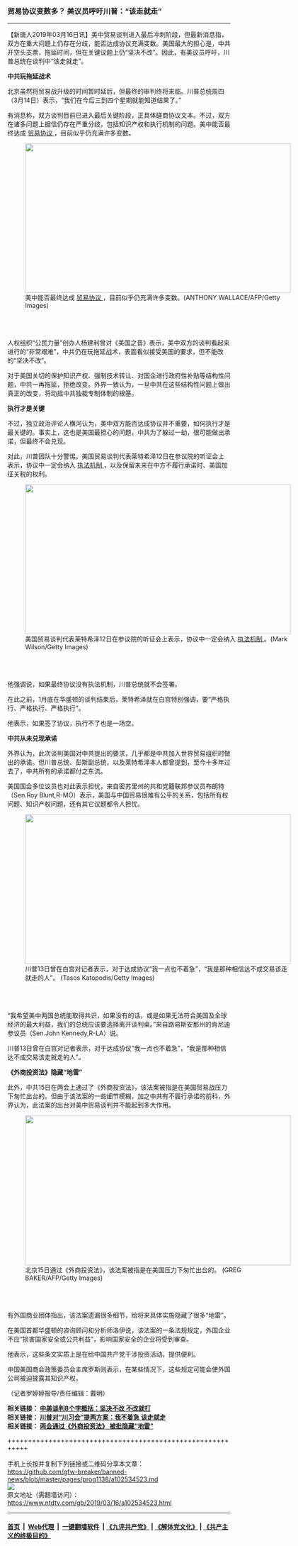 ### 贸易协议变数多？ 美议员呼吁川普：“该走就走”
------------------------

<div class="post_content" itemprop="articleBody">
 <p>
  【新唐人2019年03月16日讯】美中贸易谈判进入最后冲刺阶段，但最新消息指，双方在重大问题上仍存在分歧，能否达成协议充满变数。美国最大的担心是，中共开空头支票，拖延时间，但在关键议题上仍“坚决不改”。因此，有美议员呼吁，川普总统在谈判中“该走就走”。
 </p>
 <p>
  <strong>
   中共玩拖延战术
  </strong>
 </p>
 <p>
  北京虽然将贸易战升级的时间暂时延后，但最终的审判终将来临。川普总统周四（3月14日）表示，“我们在今后三到四个星期就能知道结果了。”
 </p>
 <p>
  有消息称，双方谈判目前已进入最后关键阶段，正具体磋商协议文本。不过，双方在诸多问题上据信仍存在严重分歧，包括知识产权和执行机制的问题。美中能否最终达成
  <a href="https://www.ntdtv.com/gb/贸易协议.htm">
   贸易协议
  </a>
  ，目前似乎仍充满许多变数。
  <br/>
  <figure class="wp-caption alignnone" id="attachment_102534664" style="width: 600px">
   <img alt="" class="size-medium wp-image-102534664" height="337" src="https://www.ntdtv.com/assets/uploads/2019/03/p8942841a23827037-600x337.jpg" width="600">
    <br/><figcaption class="wp-caption-text">
     美中能否最终达成
     <a href="https://www.ntdtv.com/gb/贸易协议.htm">
      贸易协议
     </a>
     ，目前似乎仍充满许多变数。(ANTHONY WALLACE/AFP/Getty Images)
    </figcaption><br/>
   </img>
  </figure><br/>
  <br/>
  人权组织“公民力量”创办人杨建利曾对《美国之音》表示，美中双方的谈判看起来进行的“非常艰难”，中共仍在玩拖延战术，表面看似接受美国的要求，但不能改的“坚决不改”。
 </p>
 <p>
  对于美国关切的保护知识产权、强制技术转让、对国企进行政府性补贴等结构性问题，中共一再拖延，拒绝改变。外界一致认为，一旦中共在这些结构性问题上做出真正的改变，将动摇中共独裁专制体制的根基。
 </p>
 <p>
  <strong>
   执行才是关键
  </strong>
 </p>
 <p>
  不过，独立政治评论人横河认为，美中双方能否达成协议并不重要，如何执行才是最关键的。事实上，这也是美国最担心的问题，中共为了躲过一劫，很可能做出承诺，但最终不会兑现。
 </p>
 <p>
  对此，川普团队十分警惕。美国贸易谈判代表莱特希泽12日在参议院的听证会上表示，协议中一定会纳入
  <a href="https://www.ntdtv.com/gb/执法机制.htm">
   执法机制
  </a>
  ，以及保留未来在中方不履行承诺时、美国加征关税的权利。
  <br/>
  <figure class="wp-caption alignnone" id="attachment_102534675" style="width: 600px">
   <img alt="" class="size-medium wp-image-102534675" height="338" src="https://www.ntdtv.com/assets/uploads/2019/03/GettyImages-1132532606-800x450-1-600x338.jpg" width="600">
    <br/><figcaption class="wp-caption-text">
     美国贸易谈判代表莱特希泽12日在参议院的听证会上表示，协议中一定会纳入
     <a href="https://www.ntdtv.com/gb/执法机制.htm">
      执法机制
     </a>
     。(Mark Wilson/Getty Images)
    </figcaption><br/>
   </img>
  </figure><br/>
  <br/>
  他强调说，如果最终协议没有执法机制，川普总统就不会签署。
 </p>
 <p>
  在此之前，1月底在华盛顿的谈判结束后，莱特希泽就在白宫特别强调，要“严格执行、严格执行、严格执行”。
 </p>
 <p>
  他表示，如果签了协议，执行不了也是一场空。
 </p>
 <p>
  <strong>
   中共从未兑现承诺
  </strong>
 </p>
 <p>
  外界认为，此次谈判美国对中共提出的要求，几乎都是中共加入世界贸易组织时做出的承诺。但川普总统、彭斯副总统，以及莱特希泽本人都曾提到，至今十多年过去了，中共所有的承诺都付之东流。
 </p>
 <p>
  美国国会多位议员也对此表示担忧，来自密苏里州的共和党籍联邦参议员布朗特（Sen.Roy Blunt,R-MO）表示，美国与中国贸易很难有公平的关系，包括所有权问题、知识产权问题，还有其它议题都令人担忧。
  <br/>
  <figure class="wp-caption alignnone" id="attachment_102534679" style="width: 600px">
   <img alt="" class="size-medium wp-image-102534679" height="338" src="https://www.ntdtv.com/assets/uploads/2019/03/gettyimages-1133214334-594x594-600x338.jpg" width="600">
    <br/><figcaption class="wp-caption-text">
     川普13日曾在白宫对记者表示，对于达成协议“我一点也不着急”，“我是那种相信达不成交易该走就走的人”。 (Tasos Katopodis/Getty Images)
    </figcaption><br/>
   </img>
  </figure><br/>
  <br/>
  “我希望美中两国总统能取得共识，如果没有的话，或是如果无法符合美国及全球经济的最大利益，我们的总统应该要选择离开谈判桌。”来自路易斯安那州的肯尼迪参议员（Sen.John Kennedy,R-LA）说。
 </p>
 <p>
  川普13日曾在白宫对记者表示，对于达成协议“我一点也不着急”，“我是那种相信达不成交易该走就走的人”。
 </p>
 <p>
  <strong>
   《外商投资法》隐藏“地雷”
  </strong>
 </p>
 <p>
  此外，中共15日在两会上通过了《外商投资法》，该法案被指是在美国贸易战压力下匆忙出台的。但由于该法案的一些细节模糊，加之中共有不履行承诺的前科，外界认为，此法案的出台对美中贸易谈判并不能起到多大作用。
  <br/>
  <figure class="wp-caption alignnone" id="attachment_102534676" style="width: 600px">
   <img alt="" class="size-medium wp-image-102534676" height="338" src="https://www.ntdtv.com/assets/uploads/2019/03/gettyimages-1130611959-594x594-800x450-1-600x338.jpg" width="600">
    <br/><figcaption class="wp-caption-text">
     北京15日通过《外商投资法》，该法案被指是在美国压力下匆忙出台的。 (GREG BAKER/AFP/Getty Images)
    </figcaption><br/>
   </img>
  </figure><br/>
  <br/>
  有外国商业团体指出，该法案遗漏很多细节，给将来具体实施隐藏了很多“地雷”。
 </p>
 <p>
  在美国首都华盛顿的咨询顾问和分析师洛伊说，该法案的一条法规规定，外国企业不应“损害国家安全或公共利益”，影响国家安全的企业将受到审查。
 </p>
 <p>
  他表示，这些条文实质上是在给中国共产党干涉投资活动，提供便利。
 </p>
 <p>
  中国美国商会政策委员会主席罗斯则表示，在某些情况下，这些规定可能会使外国公司被迫披露其知识产权。
 </p>
 <p>
  （记者罗婷婷报导/责任编辑：戴明）
 </p>
 <p>
  <strong>
   相关链接：
   <a href="https://www.ntdtv.com/b5/2019/02/16/a102513260.html">
    中美谈判8个字概括：坚决不改 不改就打
   </a>
  </strong>
  <br/>
  <strong>
   相关链接：
   <a href="https://www.ntdtv.com/b5/2019/03/14/a102532689.html">
    川普对“川习会”提两方案：我不着急 该走就走
   </a>
  </strong>
  <br/>
  <strong>
   相关链接：
   <a href="https://www.ntdtv.com/b5/2019/03/15/a102533837.html">
    两会通过《外商投资法》 被批隐藏“地雷”
   </a>
  </strong>
 </p>
 <div class="single_ad">
 </div>
</div>

+++++++++++++++++++++++++++++++++++++++++++++++++++++++++++<br/><br/>
手机上长按并复制下列链接或二维码分享本文章：<br/>
https://github.com/gfw-breaker/banned-news/blob/master/pages/prog1138/a102534523.md <br/>
<a href='https://github.com/gfw-breaker/banned-news/blob/master/pages/prog1138/a102534523.md'><img src='https://github.com/gfw-breaker/banned-news/blob/master/pages/prog1138/a102534523.md.png'/></a> <br/>
原文地址（需翻墙访问）：https://www.ntdtv.com/gb/2019/03/16/a102534523.html


------------------------
#### [首页](https://github.com/gfw-breaker/banned-news/blob/master/README.md) &nbsp;|&nbsp; [Web代理](https://github.com/labour-camp/helloworld) &nbsp;|&nbsp; [一键翻墙软件](https://github.com/gfw-breaker/nogfw/blob/master/README.md) &nbsp;| [《九评共产党》](https://github.com/gfw-breaker/9ping.md/blob/master/README.md#九评之一评共产党是什么) | [《解体党文化》](https://github.com/gfw-breaker/jtdwh.md/blob/master/README.md) | [《共产主义的终极目的》](https://github.com/gfw-breaker/gczydzjmd.md/blob/master/README.md)

